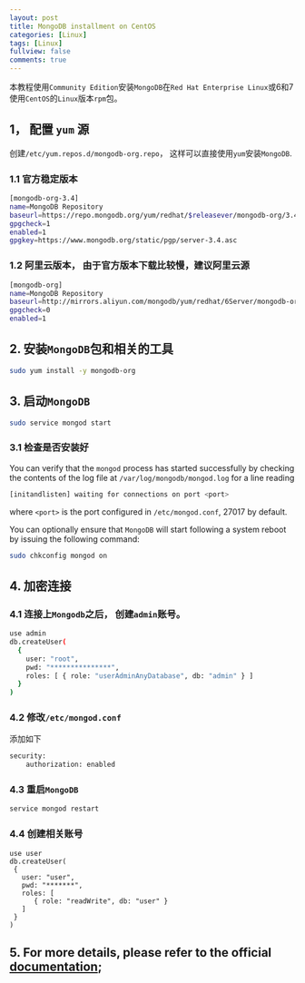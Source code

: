 ```yaml
---
layout: post
title: MongoDB installment on CentOS
categories: [Linux]
tags: [Linux]
fullview: false
comments: true
---
```


本教程使用`Community Edition`安装`MongoDB`在`Red Hat Enterprise Linux`或6和7使用`CentOS`的`Linux`版本`rpm`包。

## 1， 配置 `yum` 源

创建`/etc/yum.repos.d/mongodb-org.repo`， 这样可以直接使用`yum`安装`MongoDB`.

### 1.1 官方稳定版本
```sh
[mongodb-org-3.4]
name=MongoDB Repository
baseurl=https://repo.mongodb.org/yum/redhat/$releasever/mongodb-org/3.4/x86_64/
gpgcheck=1
enabled=1
gpgkey=https://www.mongodb.org/static/pgp/server-3.4.asc
```

### 1.2 阿里云版本， 由于官方版本下载比较慢，建议阿里云源
```sh
[mongodb-org]
name=MongoDB Repository
baseurl=http://mirrors.aliyun.com/mongodb/yum/redhat/6Server/mongodb-org/3.4/x86_64/
gpgcheck=0
enabled=1
```

## 2. 安装`MongoDB`包和相关的工具

```sh
sudo yum install -y mongodb-org
```

## 3. 启动`MongoDB`
```sh
sudo service mongod start
```

### 3.1 检查是否安装好

You can verify that the `mongod` process has started successfully by checking the contents of the log file 
at `/var/log/mongodb/mongod.log` for a line reading
```sh
[initandlisten] waiting for connections on port <port>
```

where `<port>` is the port configured in `/etc/mongod.conf`, 27017 by default.

You can optionally ensure that `MongoDB` will start following a system reboot by issuing the following command:
```sh
sudo chkconfig mongod on
```

## 4. 加密连接
### 4.1 连接上`Mongodb`之后， 创建`admin`账号。
```sh
use admin
db.createUser(
  {
    user: "root",
    pwd: "***************",
    roles: [ { role: "userAdminAnyDatabase", db: "admin" } ]
  }
)
```

### 4.2 修改`/etc/mongod.conf`
添加如下
```sh
security:
    authorization: enabled
```

### 4.3 重启`MongoDB`
```sh
service mongod restart
```

### 4.4 创建相关账号
```
use user
db.createUser(
 {
   user: "user",
   pwd: "*******",
   roles: [
      { role: "readWrite", db: "user" }
   ]
 }
)
```


## 5. For more details, please refer to the official [documentation](https://docs.mongodb.com/master/tutorial/install-mongodb-on-red-hat/); 